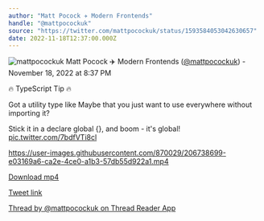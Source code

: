 ```yaml
---
author: "Matt Pocock ✈️ Modern Frontends"
handle: "@mattpocockuk"
source: "https://twitter.com/mattpocockuk/status/1593584053042630657"
date: 2022-11-18T12:37:00.000Z
---
```


![mattpocockuk](https://pbs.twimg.com/profile_images/1567910259431202817/AvtGMFZW_normal.png)
Matt Pocock ✈️ Modern Frontends ([@mattpocockuk](https://twitter.com/mattpocockuk)) - November 18, 2022 at 8:37 PM

🔥 TypeScript Tip 🔥

Got a utility type like Maybe<T> that you just want to use everywhere without importing it?

Stick it in a declare global {}, and boom - it's global! [pic.twitter.com/7bdfVTi8cl](https://twitter.com/mattpocockuk/status/1593584053042630657/video/1)

https://user-images.githubusercontent.com/870029/206738699-e03169a6-ca2e-4ce0-a1b3-57db55d922a1.mp4

[Download mp4](../videos/mattpocockuk%20-%201593584053042630657.mp4)

[Tweet link](https://twitter.com/mattpocockuk/status/1593584053042630657)

[Thread by @mattpocockuk on Thread Reader App](https://threadreaderapp.com/thread/1593584053042630657.html)

